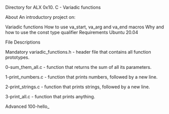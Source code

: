 Directory for ALX 0x10. C - Variadic functions

About An introductory project on:

Variadic functions How to use va_start, va_arg and va_end macros Why and how to use the const type qualifier Requirements Ubuntu 20.04

File Descriptions

Mandatory variadic_functions.h - header file that contains all function prototypes.

0-sum_them_all.c - function that returns the sum of all its parameters.

1-print_numbers.c - function that prints numbers, followed by a new line.

2-print_strings.c - function that prints strings, followed by a new line.

3-print_all.c - function that prints anything.

Advanced 100-hello_
